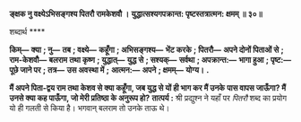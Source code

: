 **ङ्क्षक नु वक्ष्येऽभिसङ्गश्य पितरौ रामकेशवौ ।** **युद्धात्सश्यगपक्रान्त: पृष्टस्तत्रात्मन: क्षमम् ॥ ३०॥** 

शब्दार्थ **** 

**किम्—** **क्या** **; नु—** **तब** **; वक्ष्ये—** **कहूँगा** **; अभिसङ्गश्य—** **भेंट करके** **; पितरौ—** **अपने दोनों पिताओं से** **; राम-केशवौ—** **बलराम** **तथा कृष्ण** **; युद्धात्—** **युद्ध से** **; सश्यक्—** **सर्वथा** **; अपक्रान्त:—** **भागा हुआ** **; पृष्ट:—** **पूछे जाने पर** **; तत्र—** **उस अवस्था में** **;** **आत्मन:—** **अपने** **; क्षमम्—** **योग्य।** **.** 

**मैं अपने पिता-द्वय राम तथा केशव से क्या कहूँगा, जब युद्ध से यों ही भाग कर मैं उनके** **पास वापस जाऊँगा? मैं उनसे क्या कह पाऊँगा, जो मेरी प्रतिष्ठा के अनुरूप हो?** **तात्पर्य :** श्री प्रद्युश्न ने यहाँ पर *पितरौ* शब्द का प्रयोग यो ही गलती से किया है। भगवान् बलराम तो उनके ताऊ थे।  